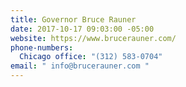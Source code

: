 ```yaml
---
title: Governor Bruce Rauner
date: 2017-10-17 09:03:00 -05:00
website: https://www.brucerauner.com/
phone-numbers:
  Chicago office: "(312) 583-0704"
email: " info@brucerauner.com "
---
```


